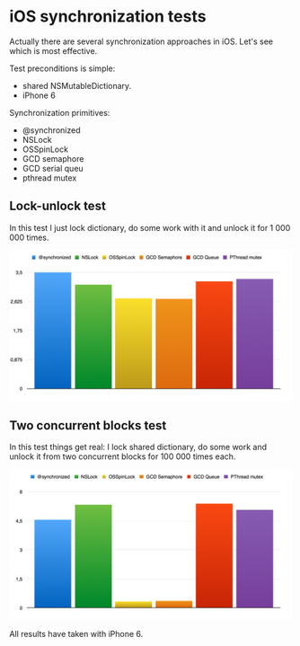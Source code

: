 # iOS synchronization tests
Actually there are several synchronization approaches in iOS. Let's see which is most effective.

Test preconditions is simple:
* shared NSMutableDictionary.
* iPhone 6

Synchronization primitives:
* @synchronized
* NSLock
* OSSpinLock
* GCD semaphore
* GCD serial queu
* pthread mutex

## Lock-unlock test
In this test I just lock dictionary, do some work with it and unlock it for 1 000 000 times.

![alt tag](https://raw.githubusercontent.com/migonin/SynchronizationTests/master/SynchronizationTests/Diagrams/lockUnlock.png) 

## Two concurrent blocks test
In this test things get real: I lock shared dictionary, do some work and unlock it from two concurrent blocks for 100 000 times each.

![alt tag](https://raw.githubusercontent.com/migonin/SynchronizationTests/master/SynchronizationTests/Diagrams/twoBlocks.png) 

All results have taken with iPhone 6.
